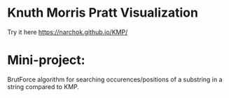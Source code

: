 # Knuth Morris Pratt Visualization

Try it here https://narchok.github.io/KMP/

# Mini-project:

BrutForce algorithm for searching occurences/positions of a substring in a string compared to KMP.
